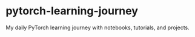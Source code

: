 # pytorch-learning-journey
My daily PyTorch learning journey with notebooks, tutorials, and projects.
